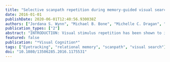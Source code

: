 ```yaml
---
title: "Selective scanpath repetition during memory-guided visual search"
date: 2016-01-01
publishDate: 2020-06-01T12:40:56.930038Z
authors: ["Jordana S. Wynn", "Michael B. Bone", "Michelle C. Dragan", "Kari L. Hoffman", "Bradley R. Buchsbaum", "Jennifer D. Ryan"]
publication_types: ["2"]
abstract: "INTRODUCTION: Visual stimulus repetition has been shown to improve processing efficiency and performance on recognition memory tasks. According to scanpath theory, memory-based repetition effects are mediated by repetition of the pattern of fixations or \"scanpath\" elicited during stimulus encoding at subsequent retrieval. However, it remains unclear how scanpath repetition supports efficiency gains on goal-directed tasks.$backslash$n$backslash$nMETHODS: The present study used eye-movement monitoring to test the predictions of scanpath theory against a memory-based visual search task. Younger and older subjects were instructed to find a changing target within a flickering naturalistic scene. Eye-movement search efficiency measures were compared across novel (V1) and repeated (V2) image viewings. A modified string-edit similarity measure was used to compare V1 and V2 scanpaths.$backslash$n$backslash$nRESULTS: Younger adults searched more efficiently than older adults, indexed by both search time and number of fixations. An increase in search efficiency was observed for repeated images relative to novel images. This effect did not differ by age. Time-binned scanpath similarity analysis revealed repetition of initial and final V1 fixations at V2, with older adults repeating more initial V1 fixations than young adults. Consistent with previous findings, early scanpath similarity correlated negatively with search time at test. However, similarity of V2 fixations to middle V1 fixations predicted poor search performance in young adults.$backslash$n$backslash$nCONCLUSION: We conclude that scanpath compression mediates increased search efficiency by selectively recapitulating encoding fixations that provide goal-relevant input. Subtle age differences in early scanpath repetition were additionally detected using these measures. Results support and extend theories of eye-movement-based repetition effects to account for efficiency gains on visual search as a function of goal-relevance and memory. Meeting abstract presented at VSS 2015."
featured: false
publication: "*Visual Cognition*"
tags: ["Eyetracking", "relational memory", "scanpath", "visual search"]
doi: "10.1080/13506285.2016.1175531"
---
```


